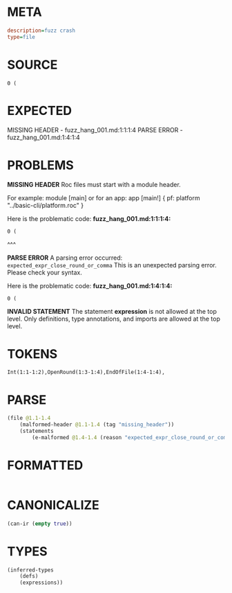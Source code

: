 # META
~~~ini
description=fuzz crash
type=file
~~~
# SOURCE
~~~roc
0 (
~~~
# EXPECTED
MISSING HEADER - fuzz_hang_001.md:1:1:1:4
PARSE ERROR - fuzz_hang_001.md:1:4:1:4
# PROBLEMS
**MISSING HEADER**
Roc files must start with a module header.

For example:
        module [main]
or for an app:
        app [main!] { pf: platform "../basic-cli/platform.roc" }

Here is the problematic code:
**fuzz_hang_001.md:1:1:1:4:**
```roc
0 (
```
^^^


**PARSE ERROR**
A parsing error occurred: `expected_expr_close_round_or_comma`
This is an unexpected parsing error. Please check your syntax.

Here is the problematic code:
**fuzz_hang_001.md:1:4:1:4:**
```roc
0 (
```
   


**INVALID STATEMENT**
The statement **expression** is not allowed at the top level.
Only definitions, type annotations, and imports are allowed at the top level.

# TOKENS
~~~zig
Int(1:1-1:2),OpenRound(1:3-1:4),EndOfFile(1:4-1:4),
~~~
# PARSE
~~~clojure
(file @1.1-1.4
	(malformed-header @1.1-1.4 (tag "missing_header"))
	(statements
		(e-malformed @1.4-1.4 (reason "expected_expr_close_round_or_comma"))))
~~~
# FORMATTED
~~~roc

~~~
# CANONICALIZE
~~~clojure
(can-ir (empty true))
~~~
# TYPES
~~~clojure
(inferred-types
	(defs)
	(expressions))
~~~
